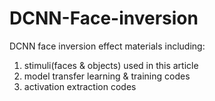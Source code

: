 # DCNN-Face-inversion

DCNN face inversion effect materials including:  
1. stimuli(faces & objects) used in this article  
2. model transfer learning & training codes  
3. activation extraction codes  

